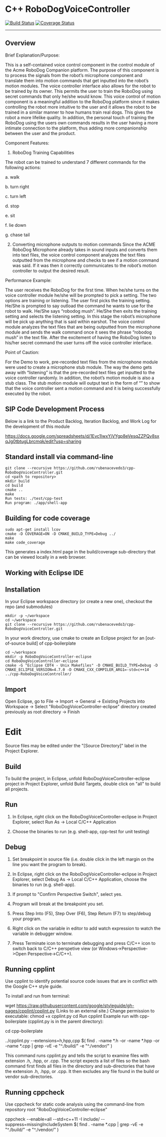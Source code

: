 # C++ RoboDogVoiceController
[![Build Status](https://travis-ci.org/rubenacevedo3/cpp-RoboDogVoiceController.svg?branch=master)](https://travis-ci.org/rubenacevedo3/cpp-RoboDogVoiceController)
[![Coverage Status](https://coveralls.io/repos/github/rubenacevedo3/cpp-RoboDogVoiceController/badge.svg?branch=master)](https://coveralls.io/github/rubenacevedo3/cpp-RoboDogVoiceController?branch=master)

---

## Overview

Brief Explanation/Purpose:

This is a self-contained voice control component in the control module of the Acme RoboDog Companion platform. The purpose of this component is to process the signals from the robot’s microphone component and translate them into motion commands that get inputted into the robot’s motion modules. The voice controller interface also allows for the robot to be trained by its owner. This permits the user to train the RoboDog using secret commands that only he/she would know. This voice control of motion component is a meaningful addition to the RoboDog platform since it makes controlling the robot more intuitive to the user and it allows the robot to be trained in a similar manner to how humans train real dogs. This gives the robot a more lifelike quality. In addition, the personal touch of training the RoboDog using the users own commands results in the user having a more intimate connection to the platform, thus adding more companionship between the user and the product. 

Component Features:

1. RoboDog Training Capabilities

The robot can be trained to understand 7 different commands for the following actions:

a. walk

b. turn right

c. turn left

d. stop

e. sit

f. lie down

g. chase tail

2. Converting microphone outputs to motion commands 
Since the ACME RoboDog Microphone already takes in sound inputs and converts them into text files, the voice control component analyzes the text files outputted from the microphone and checks to see if a motion command was said. If it was then it correctly communicates to the robot’s motion controller to output the desired result. 

Performance Example: 

The user receives the RoboDog for the first time. When he/she turns on the voice controller module he/she will be prompted to pick a setting. The two options are training or listening. The user first picks the training setting. He/She is prompted to say outload the command he wants to use for the robot to walk. He/She says “robodog mush”.  He/She then exits the training setting and selects the listening setting.  In this stage the robot’s microphone will be pick up anything that is said within earshot. The voice control module analyzes the text files that are being outputted from the microphone module and sends the walk command once it sees the phrase “robodog mush” in the text file. After the excitement of having the RoboDog listen to his/her secret command the user turns off the voice controller interface. 

Point of Caution:

For the Demo to work, pre-recorded text files from the microphone module were used to create a microphone stub module. The way the demo gets away with “listening” is that the pre-recorded text files get inputted to the voice controller randomly. In addition, the robot’s motion module is also a stub class.  The stub motion module will output text in the form of “**<insert motion here>**” to show that the voice controller sent a motion command and it is being successfully executed by the robot.    


## SIP Code Development Process
Below is a link to the Product Backlog, Iteration Backlog, and Work Log for the development of this module

https://docs.google.com/spreadsheets/d/1Evc1lwxYjVYgp8eVesqZZPQv8sxqJg0tbtugLbrcmqk/edit?usp=sharing


## Standard install via command-line
```
git clone --recursive https://github.com/rubenacevedo3/cpp-RoboDogVoiceController.git
cd <path to repository>
mkdir build
cd build
cmake ..
make
Run tests: ./test/cpp-test
Run program: ./app/shell-app
```

## Building for code coverage
```
sudo apt-get install lcov
cmake -D COVERAGE=ON -D CMAKE_BUILD_TYPE=Debug ../
make
make code_coverage
```
This generates a index.html page in the build/coverage sub-directory that can be viewed locally in a web browser.

## Working with Eclipse IDE ##

## Installation

In your Eclipse workspace directory (or create a new one), checkout the repo (and submodules)
```
mkdir -p ~/workspace
cd ~/workspace
git clone --recursive https://github.com/rubenacevedo3/cpp-RoboDogVoiceController.git
```

In your work directory, use cmake to create an Eclipse project for an [out-of-source build] of cpp-boilerplate

```
cd ~/workspace
mkdir -p RoboDogVoiceController-eclipse
cd RoboDogVoiceController-eclipse
cmake -G "Eclipse CDT4 - Unix Makefiles" -D CMAKE_BUILD_TYPE=Debug -D CMAKE_ECLIPSE_VERSION=4.7.0 -D CMAKE_CXX_COMPILER_ARG1=-std=c++14 ../cpp-RoboDogVoiceController/
```

## Import

Open Eclipse, go to File -> Import -> General -> Existing Projects into Workspace -> 
Select "RoboDogVoiceController-eclipse" directory created previously as root directory -> Finish

# Edit

Source files may be edited under the "[Source Directory]" label in the Project Explorer.


## Build

To build the project, in Eclipse, unfold RoboDogVoiceController-eclipse project in Project Explorer,
unfold Build Targets, double click on "all" to build all projects.

## Run

1. In Eclipse, right click on the RoboDogVoiceController-eclipse in Project Explorer,
select Run As -> Local C/C++ Application

2. Choose the binaries to run (e.g. shell-app, cpp-test for unit testing)


## Debug


1. Set breakpoint in source file (i.e. double click in the left margin on the line you want 
the program to break).

2. In Eclipse, right click on the RoboDogVoiceController-eclipse in Project Explorer, select Debug As -> 
Local C/C++ Application, choose the binaries to run (e.g. shell-app).

3. If prompt to "Confirm Perspective Switch", select yes.

4. Program will break at the breakpoint you set.

5. Press Step Into (F5), Step Over (F6), Step Return (F7) to step/debug your program.

6. Right click on the variable in editor to add watch expression to watch the variable in 
debugger window.

7. Press Terminate icon to terminate debugging and press C/C++ icon to switch back to C/C++ 
perspetive view (or Windows->Perspective->Open Perspective->C/C++).

## Running cpplint 

Use cpplint to identify potential source code issues that are in conflict with the Google C++ style guide. 

To install and run from terminal:

wget https://raw.githubusercontent.com/google/styleguide/gh-pages/cpplint/cpplint.py (Links to an external site.)
Change permission to executable: chmod +x cpplint.py
cd <repository>
Run cpplint
Example run with cpp-boilerplate (cpplint.py is in the parent directory):

cd cpp-boilerplate

../cpplint.py --extensions=h,hpp,cpp $( find . -name *.h -or -name *.hpp -or -name *.cpp | grep -vE -e "^./build/" -e "^./vendor/" )

This command runs cpplint.py and tells the script to examine files with extension .h, .hpp, or .cpp. The script expects a list of files so the bash command first finds all files in the directory and sub-directories that have the extension .h, .hpp, or .cpp. It then excludes any file found in the build or vendor sub-directories.

## Running cppcheck 

Use cppcheck for static code analysis using the command-line from repository root "RoboDogVoiceController-eclipse"

cppcheck --enable=all --std=c++11 -I include/ --suppress=missingIncludeSystem $( find . -name *.cpp | grep -vE -e "^./build/" -e "^./vendor/" )

